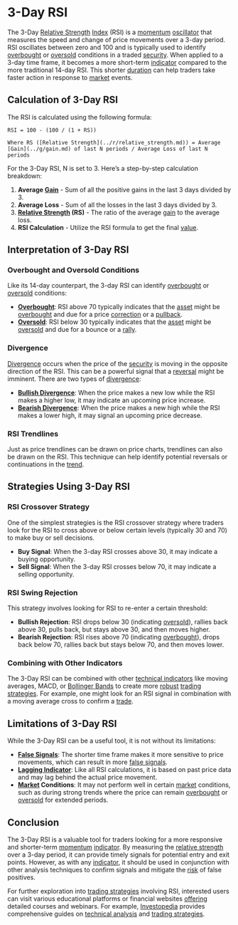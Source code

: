 # 3-Day RSI

The 3-Day [Relative Strength](../r/relative_strength.md) [Index](../i/index.md) (RSI) is a [momentum](../m/momentum.md) [oscillator](../o/oscillator.md) that measures the speed and change of price movements over a 3-day period. RSI oscillates between zero and 100 and is typically used to identify [overbought](../o/overbought.md) or [oversold](../o/oversold.md) conditions in a traded [security](../s/security.md). When applied to a 3-day time frame, it becomes a more short-term [indicator](../i/indicator.md) compared to the more traditional 14-day RSI. This shorter [duration](../d/duration.md) can help traders take faster action in response to [market](../m/market.md) events.

## Calculation of 3-Day RSI

The RSI is calculated using the following formula:

```
RSI = 100 - (100 / (1 + RS))

Where RS ([Relative Strength](../r/relative_strength.md)) = Average [Gain](../g/gain.md) of last N periods / Average Loss of last N periods
```

For the 3-Day RSI, N is set to 3. Here’s a step-by-step calculation breakdown:

1. **Average [Gain](../g/gain.md)** - Sum of all the positive gains in the last 3 days divided by 3.
2. **Average Loss** - Sum of all the losses in the last 3 days divided by 3.
3. **[Relative Strength](../r/relative_strength.md) (RS)** - The ratio of the average [gain](../g/gain.md) to the average loss.
4. **RSI Calculation** - Utilize the RSI formula to get the final [value](../v/value.md).

## Interpretation of 3-Day RSI

### Overbought and Oversold Conditions

Like its 14-day counterpart, the 3-day RSI can identify [overbought](../o/overbought.md) or [oversold](../o/oversold.md) conditions:

- **[Overbought](../o/overbought.md)**: RSI above 70 typically indicates that the [asset](../a/asset.md) might be [overbought](../o/overbought.md) and due for a price [correction](../c/correction.md) or a [pullback](../p/pullback.md).
- **[Oversold](../o/oversold.md)**: RSI below 30 typically indicates that the [asset](../a/asset.md) might be [oversold](../o/oversold.md) and due for a bounce or a [rally](../r/rally.md).

### Divergence

[Divergence](../d/divergence.md) occurs when the price of the [security](../s/security.md) is moving in the opposite direction of the RSI. This can be a powerful signal that a [reversal](../r/reversal.md) might be imminent. There are two types of [divergence](../d/divergence.md):

- **[Bullish Divergence](../b/bullish_divergence.md)**: When the price makes a new low while the RSI makes a higher low, it may indicate an upcoming price increase.
- **[Bearish Divergence](../b/bearish_divergence.md)**: When the price makes a new high while the RSI makes a lower high, it may signal an upcoming price decrease.

### RSI Trendlines

Just as price trendlines can be drawn on price charts, trendlines can also be drawn on the RSI. This technique can help identify potential reversals or continuations in the [trend](../t/trend.md).

## Strategies Using 3-Day RSI

### RSI Crossover Strategy

One of the simplest strategies is the RSI crossover strategy where traders look for the RSI to cross above or below certain levels (typically 30 and 70) to make buy or sell decisions.

- **Buy Signal**: When the 3-day RSI crosses above 30, it may indicate a buying opportunity.
- **Sell Signal**: When the 3-day RSI crosses below 70, it may indicate a selling opportunity.

### RSI Swing Rejection

This strategy involves looking for RSI to re-enter a certain threshold:

- **Bullish Rejection**: RSI drops below 30 (indicating [oversold](../o/oversold.md)), rallies back above 30, pulls back, but stays above 30, and then moves higher.
- **Bearish Rejection**: RSI rises above 70 (indicating [overbought](../o/overbought.md)), drops back below 70, rallies back but stays below 70, and then moves lower.

### Combining with Other Indicators

The 3-Day RSI can be combined with other [technical indicators](../t/technical_indicators.md) like moving averages, MACD, or [Bollinger Bands](../b/bollinger_bands.md) to create more [robust](../r/robust.md) [trading strategies](../t/trading_strategies.md). For example, one might look for an RSI signal in combination with a moving average cross to confirm a [trade](../t/trade.md).

## Limitations of 3-Day RSI

While the 3-Day RSI can be a useful tool, it is not without its limitations:

- **[False Signals](../f/false_signals_in_trading.md)**: The shorter time frame makes it more sensitive to price movements, which can result in more [false signals](../f/false_signals_in_trading.md).
- **[Lagging Indicator](../l/lagging_indicator.md)**: Like all RSI calculations, it is based on past price data and may lag behind the actual price movement.
- **[Market](../m/market.md) Conditions**: It may not perform well in certain [market](../m/market.md) conditions, such as during strong trends where the price can remain [overbought](../o/overbought.md) or [oversold](../o/oversold.md) for extended periods.

## Conclusion

The 3-Day RSI is a valuable tool for traders looking for a more responsive and shorter-term [momentum](../m/momentum.md) [indicator](../i/indicator.md). By measuring the [relative strength](../r/relative_strength.md) over a 3-day period, it can provide timely signals for potential entry and exit points. However, as with any [indicator](../i/indicator.md), it should be used in conjunction with other analysis techniques to confirm signals and mitigate the [risk](../r/risk.md) of false positives.

For further exploration into [trading strategies](../t/trading_strategies.md) involving RSI, interested users can visit various educational platforms or financial websites [offering](../o/offering.md) detailed courses and webinars. For example, [Investopedia](https://www.investopedia.com) provides comprehensive guides on [technical analysis](../t/technical_analysis.md) and [trading strategies](../t/trading_strategies.md).